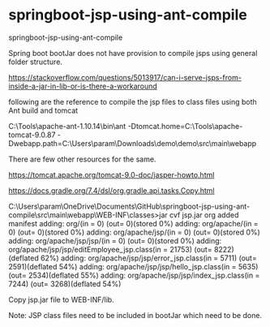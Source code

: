 # springboot-jsp-using-ant-compile
springboot-jsp-using-ant-compile


Spring boot bootJar does not have provision to compile jsps using general folder structure.

https://stackoverflow.com/questions/5013917/can-i-serve-jsps-from-inside-a-jar-in-lib-or-is-there-a-workaround

following are the reference to compile the jsp files to class files using both Ant build and tomcat

C:\Tools\apache-ant-1.10.14\bin\ant -Dtomcat.home=C:\Tools\apache-tomcat-9.0.87 -Dwebapp.path=C:\Users\param\Downloads\demo\demo\src\main\webapp

There are few other resources for the same.

https://tomcat.apache.org/tomcat-9.0-doc/jasper-howto.html

https://docs.gradle.org/7.4/dsl/org.gradle.api.tasks.Copy.html


C:\Users\param\OneDrive\Documents\GitHub\springboot-jsp-using-ant-compile\src\main\webapp\WEB-INF\classes>jar cvf jsp.jar org
added manifest
adding: org/(in = 0) (out= 0)(stored 0%)
adding: org/apache/(in = 0) (out= 0)(stored 0%)
adding: org/apache/jsp/(in = 0) (out= 0)(stored 0%)
adding: org/apache/jsp/jsp/(in = 0) (out= 0)(stored 0%)
adding: org/apache/jsp/jsp/editEmployee_jsp.class(in = 21753) (out= 8222)(deflated 62%)
adding: org/apache/jsp/jsp/error_jsp.class(in = 5711) (out= 2591)(deflated 54%)
adding: org/apache/jsp/jsp/hello_jsp.class(in = 5635) (out= 2534)(deflated 55%)
adding: org/apache/jsp/jsp/index_jsp.class(in = 7244) (out= 3268)(deflated 54%)


Copy jsp.jar file to WEB-INF/lib.

Note:
JSP class files need to be included in bootJar which need to be done.



